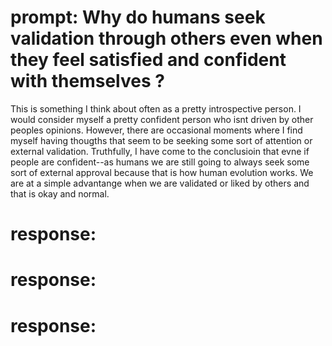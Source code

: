 # prompt: Why do humans seek validation through others even when they feel satisfied and confident with themselves ?

This is something I think about often as a pretty introspective person. I would consider myself a pretty confident person who isnt driven by other peoples opinions. However, there are occasional moments where I find myself having thougths that seem to be seeking some sort of attention or external validation. Truthfully, I have come to the conclusioin that evne if people are confident--as humans we are still going to always seek some sort of external approval because that is how human evolution works. We are at a simple advantange when we are validated or liked by others and that is okay and normal. 
# response:


# response:


# response:

